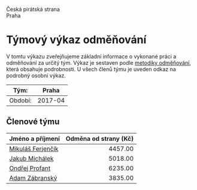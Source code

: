 Česká pirátská strana  
Praha

Týmový výkaz odměňování
===========================

V tomtu výkazu zveřejňujeme základní informace o vykonané práci a odměňování
za určitý tým. Výkaz je sestaven podle [metodiky odměňování][metodika],
která obsahuje podrobnosti. U všech členů týmu je uveden odkaz na podrobný osobní výkaz.

Tým:                     | Praha
-----------------------  | --------------------
Období:                  | 2017-04

Členové týmu
--------------

| Jméno a příjmení                        |   Odměna od strany (Kč) |
|:----------------------------------------|------------------------:|
| [Mikuláš Ferjenčík](mikulas-ferjencik/) |                 4457.00 |
| [Jakub Michálek](jakub-michalek/)       |                 5018.00 |
| [Ondřej Profant](ondrej-profant/)       |                 6235.00 |
| [Adam Zábranský](adam-zabransky/)       |                 3835.00 |


[metodika]: https://redmine.pirati.cz/projects/po/wiki/Odmenovani
